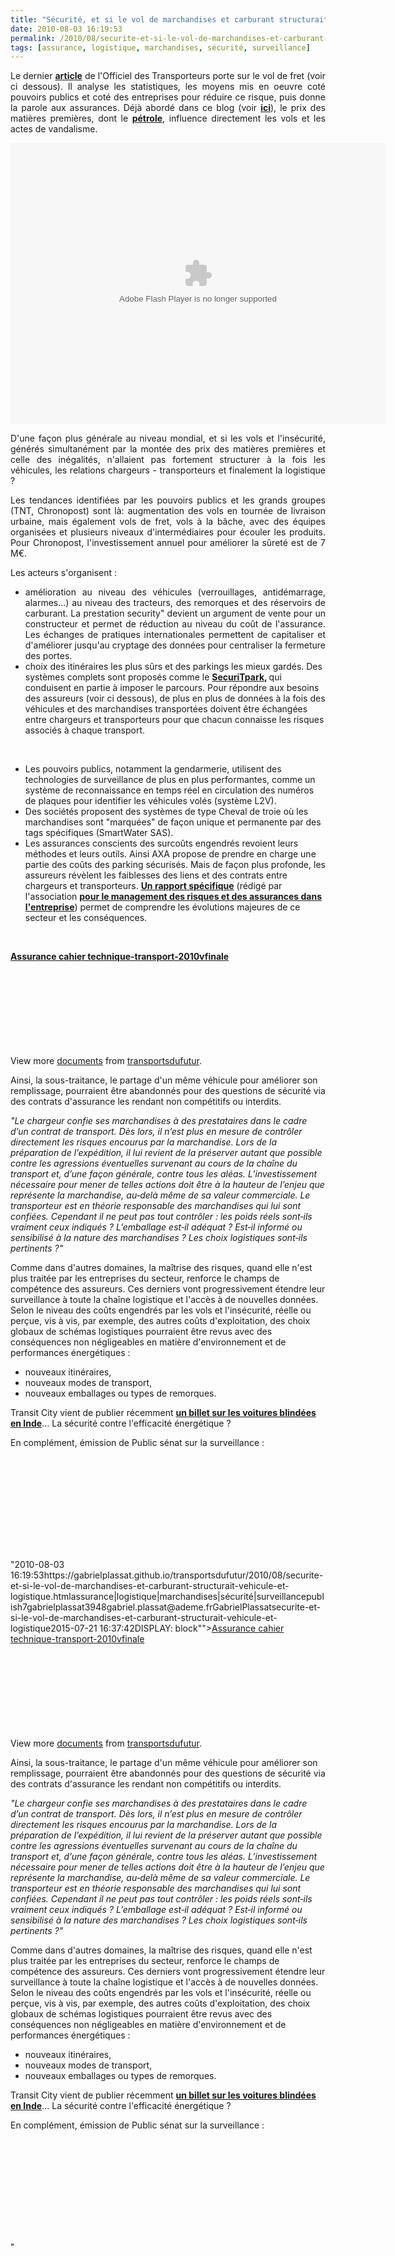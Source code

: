 ```yaml
---
title: "Sécurité, et si le vol de marchandises et carburant structurait véhicule et logistique ?"
date: 2010-08-03 16:19:53
permalink: /2010/08/securite-et-si-le-vol-de-marchandises-et-carburant-structurait-vehicule-et-logistique.html
tags: [assurance, logistique, marchandises, sécurité, surveillance]
---
```


<p style="TEXT-ALIGN: justify">Le dernier <strong><a href="http://www.wk-transport-logistique.fr/actualites/detail/29371/enquete-sur-le-vol-de-fret-un-risque-qui-monte.html" target="_blank">article</a></strong> de l'Officiel des Transporteurs porte sur le vol de fret (voir ci dessous). Il analyse les statistiques, les moyens mis en oeuvre coté pouvoirs publics et coté des entreprises pour réduire ce risque, puis donne la parole aux assurances. Déjà abordé dans ce blog (voir <strong><a href="https://gabrielplassat.github.io/transportsdufutur/2009/11/le-prix-du-carburant-a-la-pompe-atil-une-limite.html" target="_blank">ici</a></strong>), le prix des matières premières, dont le <strong><a href="http://ma-tvideo.france3.fr/video/iLyROoafYg3g.html" target="_blank">pétrole</a></strong>, influence directement les vols et les actes de vandalisme.</p> <p> <object style="WIDTH: 541px; HEIGHT: 377px"><param name="movie" value="http://static.issuu.com/webembed/viewers/style1/v1/IssuuViewer.swf?mode=embed&documentId=100713144442-a6dd348460cb477da357167a3b1f67ea&documentUsername=wk-transport-logistique.fr&documentName=officiel-des-transports-vol-fret-juillet2010&layout=http%3A%2F%2Fskin.issuu.com%2Fv%2Flight%2Flayout.xml&showFlipBtn=true" /><param name="allowFullScreen" value="true" /> <embed allowfullscreen="true" flashvars="mode=embed&documentId=100713144442-a6dd348460cb477da357167a3b1f67ea&documentUsername=wk-transport-logistique.fr&documentName=officiel-des-transports-vol-fret-juillet2010&layout=http%3A%2F%2Fskin.issuu.com%2Fv%2Flight%2Flayout.xml&showFlipBtn=true" src="http://static.issuu.com/webembed/viewers/style1/v1/IssuuViewer.swf" style="width:600;height:450" type="application/x-shockwave-flash" /></object></p> <p style="TEXT-ALIGN: justify">D'une façon plus générale au niveau mondial, et si les vols et l'insécurité, générés simultanément par la montée des prix des matières premières et celle des inégalités, n'allaient pas fortement structurer à la fois les véhicules, les relations chargeurs - transporteurs et finalement la logistique ?</p> <p style="TEXT-ALIGN: justify">Les tendances identifiées par les pouvoirs publics et les grands groupes (TNT, Chronopost) sont là: augmentation des vols en tournée de livraison urbaine, mais également vols de fret, vols à la bâche, avec des équipes organisées et plusieurs niveaux d'intermédiaires pour écouler les produits. Pour Chronopost, l'investissement annuel pour améliorer la sûreté est de 7 M€.</p> <p style="TEXT-ALIGN: justify">Les acteurs s'organisent : </p> <ul> <li> <div style="TEXT-ALIGN: justify">amélioration au niveau des véhicules (verrouillages, antidémarrage, alarmes...) au niveau des tracteurs, des remorques et des réservoirs de carburant. La prestation security" devient un argument de vente pour un constructeur et permet de réduction au niveau du coût de l'assurance. Les échanges de pratiques internationales permettent de capitaliser et d'améliorer jusqu'au cryptage des données pour centraliser la fermeture des portes.</div></li> <li> <div style=""TEXT-ALIGN: justify"">choix des itinéraires les plus sûrs et des parkings les mieux gardés. Des systèmes complets sont proposés comme le <a href=""http://www.securitpark.fr/localisation.html"" target=""_blank""><strong>SecuriTpark</strong></a><strong>, </strong>qui conduisent en partie à imposer le parcours. Pour répondre aux besoins des assureurs (voir ci dessous), de plus en plus de données à la fois des véhicules et des marchandises transportées doivent être échangées entre chargeurs et transporteurs pour que chacun connaisse les risques associés à chaque transport.</div></li> </ul> <p style=""TEXT-ALIGN: justify""><a href="https://gabrielplassat.github.io/transportsdufutur/wp-content/uploads/sites/6/old/6a0120a66d2ad4970b0133f2d182fb970b-pi.gif"" rel=""lightbox""><img rel=""lightbox[]"" alt=""Carte-79-480"" border=""0"" class=""asset asset-image at-xid-6a0120a66d2ad4970b0133f2d182fb970b "" src=""/wp-content/uploads/sites/6/old/6a0120a66d2ad4970b0133f2d182fb970b-320pi.gif"" style=""DISPLAY: block MARGIN-LEFT: auto MARGIN-RIGHT: auto"" title=""Carte-79-480"" /></a> <br /></p> <ul> <li> <div style=""TEXT-ALIGN: justify"">Les pouvoirs publics, notamment la gendarmerie, utilisent des technologies de surveillance de plus en plus performantes, comme un système de reconnaissance en temps réel en circulation des numéros de plaques pour identifier les véhicules volés (système L2V).</div></li> <li> <div style=""TEXT-ALIGN: justify"">Des sociétés proposent des systèmes de type Cheval de troie où les marchandises sont "marquées" de façon unique et permanente par des tags spécifiques (SmartWater SAS).</div></li> <li> <div style=""TEXT-ALIGN: justify"">Les assurances conscients des surcoûts engendrés revoient leurs méthodes et leurs outils. Ainsi AXA propose de prendre en charge une partie des coûts des parking sécurisés. Mais de façon plus profonde, les assureurs révèlent les faiblesses des liens et des contrats entre chargeurs et transporteurs. <strong><a href=""http://www.amrae.fr/docs/MR/AMRAE/doc-acces-libre/cahier-technique-transport-2010vfinale.pdf"" target=""_blank"">Un rapport spécifique</a></strong> (rédigé par l'association <strong><a href=""http://www.amrae.fr/docs/MR/AMRAE/doc-acces-libre/cahier-technique-transport-2010vfinale.pdf"" target=""_blank"">pour le management des risques et des assurances dans l'entreprise</a></strong>) permet de comprendre les évolutions majeures de ce secteur et les conséquences.</div></li> </ul> <div style=""TEXT-ALIGN: justify""> </div>  <!--more-->  <p style=""TEXT-ALIGN: justify""> </p> <div id=""__ss_4893022"" style=""WIDTH: 477px""><strong style=""MARGIN: 12px 0px 4px DISPLAY: block""><a href=""http://www.slideshare.net/transportsdufutur/assurance-cahier-techniquetransport2010vfinale"" title=""Assurance cahier technique-transport-2010vfinale"">Assurance cahier technique-transport-2010vfinale</a></strong> <object height=""510"" id=""__sse4893022"" width=""477""><param name=""movie"" value=""http://static.slidesharecdn.com/swf/doc_player.swf?doc=assurancecahier-technique-transport-2010vfinale-100803044944-phpapp02&stripped_title=assurance-cahier-techniquetransport2010vfinale"" /><param name=""allowFullScreen"" value=""true"" /><param name=""allowScriptAccess"" value=""always"" /> <embed allowfullscreen=""true"" allowscriptaccess=""always"" height=""510"" name=""__sse4893022"" src=""http://static.slidesharecdn.com/swf/doc_player.swf?doc=assurancecahier-technique-transport-2010vfinale-100803044944-phpapp02&stripped_title=assurance-cahier-techniquetransport2010vfinale"" type=""application/x-shockwave-flash"" width=""477"" /></object> <div style=""PADDING-BOTTOM: 12px PADDING-LEFT: 0px PADDING-RIGHT: 0px PADDING-TOP: 5px"">View more <a href=""http://www.slideshare.net/"">documents</a> from <a href=""http://www.slideshare.net/transportsdufutur"">transportsdufutur</a>.</div></div> <p style=""TEXT-ALIGN: justify"">Ainsi, la sous-traitance, le partage d'un même véhicule pour améliorer son remplissage, pourraient être abandonnés pour des questions de sécurité via des contrats d'assurance les rendant non compétitifs ou interdits. </p> <p style=""TEXT-ALIGN: justify""><em>"<span style=""FONT-FAMILY: Calibri mso-bidi-font-family: Calibri""><font size=""3"">Le chargeur confie ses marchandises à des prestataires dans le cadre d’un contrat de transport. Dès lors, il n’est plus en mesure de contrôler directement les risques encourus par la marchandise. Lors de la préparation de l’expédition, il lui revient de la préserver autant que possible contre les agressions éventuelles survenant au cours de la chaîne du transport et, d’une façon générale, contre tous les aléas. L’investissement nécessaire pour mener de telles actions doit être à la hauteur de l’enjeu que représente la marchandise, au‐delà même de sa valeur commerciale. Le transporteur est en théorie responsable des marchandises qui lui sont confiées. Cependant il ne peut pas tout contrôler : les poids réels sont‐ils vraiment ceux indiqués ? L’emballage est‐il adéquat ? Est‐il informé ou sensibilisé à la nature des marchandises ? Les choix logistiques sont‐ils pertinents ?"</font></span></em><o:p></o:p></p> <p style=""TEXT-ALIGN: justify"">Comme dans d'autres domaines, la maîtrise des risques, quand elle n'est plus traitée par les entreprises du secteur, renforce le champs de compétence des assureurs. Ces derniers vont progressivement étendre leur surveillance à toute la chaîne logistique et l'accès à de nouvelles données. Selon le niveau des coûts engendrés par les vols et l'insécurité, réelle ou perçue, vis à vis, par exemple, des autres coûts d'exploitation, des choix globaux de schémas logistiques pourraient être revus avec des conséquences non négligeables en matière d'environnement et de performances énergétiques :</p> <ul> <li>nouveaux itinéraires, </li> <li>nouveaux modes de transport,</li> <li>nouveaux emballages ou types de remorques.</li> </ul> <p style=""TEXT-ALIGN: justify"">Transit City vient de publier récemment <strong><a href=""http://transit-city.blogspot.com/2010/07/bullet-proof.html"" target=""_blank"">un billet sur les voitures blindées en Inde</a></strong>... La sécurité contre l'efficacité énergétique ?</p> <p style=""TEXT-ALIGN: justify"">En complément, émission de Public sénat sur la surveillance :</p> <p style=""text-align: center""><iframe frameborder=""no"" framespacing=""0"" height=""265"" scrolling=""no"" src=""http://videos.publicsenat.fr/vodiFrame.php?idE=56585"" valign=""top"" width=""424"">  </iframe></p>"2010-08-03 16:19:53https://gabrielplassat.github.io/transportsdufutur/2010/08/securite-et-si-le-vol-de-marchandises-et-carburant-structurait-vehicule-et-logistique.htmlassurance|logistique|marchandises|sécurité|surveillancepublish7gabrielplassat3948gabriel.plassat@ademe.frGabrielPlassatsecurite-et-si-le-vol-de-marchandises-et-carburant-structurait-vehicule-et-logistique2015-07-21 16:37:42DISPLAY: block""><a href=""http://www.slideshare.net/transportsdufutur/assurance-cahier-techniquetransport2010vfinale"" title=""Assurance cahier technique-transport-2010vfinale"">Assurance cahier technique-transport-2010vfinale</a></strong> <object height=""510"" id=""__sse4893022"" width=""477""><param name=""movie"" value=""http://static.slidesharecdn.com/swf/doc_player.swf?doc=assurancecahier-technique-transport-2010vfinale-100803044944-phpapp02&stripped_title=assurance-cahier-techniquetransport2010vfinale"" /><param name=""allowFullScreen"" value=""true"" /><param name=""allowScriptAccess"" value=""always"" /> <embed allowfullscreen=""true"" allowscriptaccess=""always"" height=""510"" name=""__sse4893022"" src=""http://static.slidesharecdn.com/swf/doc_player.swf?doc=assurancecahier-technique-transport-2010vfinale-100803044944-phpapp02&stripped_title=assurance-cahier-techniquetransport2010vfinale"" type=""application/x-shockwave-flash"" width=""477"" /></object> <div style=""PADDING-BOTTOM: 12pxPADDING-TOP: 5px"">View more <a href=""http://www.slideshare.net/"">documents</a> from <a href=""http://www.slideshare.net/transportsdufutur"">transportsdufutur</a>.</div></div> <p style=""TEXT-ALIGN: justify"">Ainsi, la sous-traitance, le partage d'un même véhicule pour améliorer son remplissage, pourraient être abandonnés pour des questions de sécurité via des contrats d'assurance les rendant non compétitifs ou interdits. </p> <p style=""TEXT-ALIGN: justify""><em>"<span style=""FONT-FAMILY: Calibrimso-bidi-font-family: Calibri""><font size=""3"">Le chargeur confie ses marchandises à des prestataires dans le cadre d’un contrat de transport. Dès lors, il n’est plus en mesure de contrôler directement les risques encourus par la marchandise. Lors de la préparation de l’expédition, il lui revient de la préserver autant que possible contre les agressions éventuelles survenant au cours de la chaîne du transport et, d’une façon générale, contre tous les aléas. L’investissement nécessaire pour mener de telles actions doit être à la hauteur de l’enjeu que représente la marchandise, au‐delà même de sa valeur commerciale. Le transporteur est en théorie responsable des marchandises qui lui sont confiées. Cependant il ne peut pas tout contrôler : les poids réels sont‐ils vraiment ceux indiqués ? L’emballage est‐il adéquat ? Est‐il informé ou sensibilisé à la nature des marchandises ? Les choix logistiques sont‐ils pertinents ?"</font></span></em><o:p></o:p></p> <p style=""TEXT-ALIGN: justify"">Comme dans d'autres domaines, la maîtrise des risques, quand elle n'est plus traitée par les entreprises du secteur, renforce le champs de compétence des assureurs. Ces derniers vont progressivement étendre leur surveillance à toute la chaîne logistique et l'accès à de nouvelles données. Selon le niveau des coûts engendrés par les vols et l'insécurité, réelle ou perçue, vis à vis, par exemple, des autres coûts d'exploitation, des choix globaux de schémas logistiques pourraient être revus avec des conséquences non négligeables en matière d'environnement et de performances énergétiques :</p> <ul> <li>nouveaux itinéraires, </li> <li>nouveaux modes de transport,</li> <li>nouveaux emballages ou types de remorques.</li> </ul> <p style=""TEXT-ALIGN: justify"">Transit City vient de publier récemment <strong><a href=""http://transit-city.blogspot.com/2010/07/bullet-proof.html"" target=""_blank"">un billet sur les voitures blindées en Inde</a></strong>... La sécurité contre l'efficacité énergétique ?</p> <p style=""TEXT-ALIGN: justify"">En complément, émission de Public sénat sur la surveillance :</p> <p style=""text-align: center""><iframe frameborder=""no"" framespacing=""0"" height=""265"" scrolling=""no"" src=""http://videos.publicsenat.fr/vodiFrame.php?idE=56585"" valign=""top"" width=""424"">  </iframe></p>"
